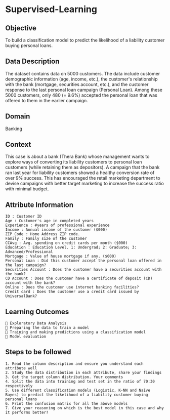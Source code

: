 # Supervised-Learning
## Objective
To build a classification model to predict the likelihood of a liability customer buying personal loans.
## Data Description
The dataset contains data on 5000 customers. The data include customer demographic information (age, income, etc.), the customer's relationship with the bank (mortgage, securities account, etc.), and the customer response to the last personal loan campaign (Personal Loan). Among these 5000 customers, only 480 (= 9.6%) accepted the personal loan that was offered to them in the earlier campaign.
## Domain
Banking
## Context
This case is about a bank (Thera Bank) whose management wants to explore ways of converting its liability customers to personal loan customers (while retaining them as depositors). A campaign that the bank ran last year for liability customers showed a healthy conversion rate of over 9% success. This has encouraged the retail marketing department to devise campaigns with better target marketing to increase the success ratio with minimal budget.
## Attribute Information
    ID : Customer ID
    Age : Customer's age in completed years
    Experience : #years of professional experience
    Income : Annual income of the customer ($000)
    ZIP Code : Home Address ZIP code.
    Family : Family size of the customer
    CCAvg : Avg. spending on credit cards per month ($000)
    Education : Education Level. 1: Undergrad; 2: Graduate; 3: Advanced/Professional
    Mortgage : Value of house mortgage if any. ($000)
    Personal Loan : Did this customer accept the personal loan offered in the last campaign?
    Securities Account : Does the customer have a securities account with the bank?
    CD Account : Does the customer have a certificate of deposit (CD) account with the bank?
    Online : Does the customer use internet banking facilities?
    Credit card : Does the customer use a credit card issued by UniversalBank?
## Learning Outcomes
     Exploratory Data Analysis
     Preparing the data to train a model
     Training and making predictions using a classification model
     Model evaluation
## Steps to be followed
    1. Read the column description and ensure you understand each attribute well
    2. Study the data distribution in each attribute, share your findings
    3. Get the target column distribution. Your comments
    4. Split the data into training and test set in the ratio of 70:30 respectively
    5. Use different classification models (Logistic, K-NN and Naïve Bayes) to predict the likelihood of a liability customer buying personal loans
    6. Print the confusion matrix for all the above models
    7. Give your reasoning on which is the best model in this case and why it performs better?
